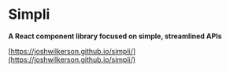 # Simpli
**A React component library focused on simple, streamlined APIs**

[https://joshwilkerson.github.io/simpli/](https://joshwilkerson.github.io/simpli/)
